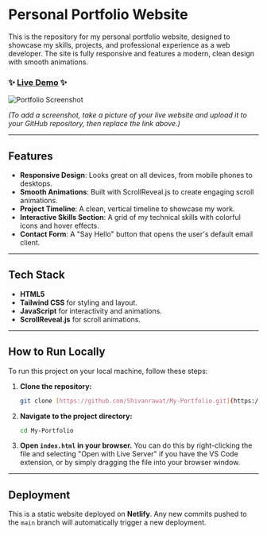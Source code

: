 # Personal Portfolio Website

This is the repository for my personal portfolio website, designed to showcase my skills, projects, and professional experience as a web developer. The site is fully responsive and features a modern, clean design with smooth animations.

### ✨ [**Live Demo**](https://shivan-rawat-portfolio.netlify.app/) ✨

![Portfolio Screenshot](https://placehold.co/800x400/0a192f/64ffda?text=Add+Your+Screenshot+Here)

*(To add a screenshot, take a picture of your live website and upload it to your GitHub repository, then replace the link above.)*

---

## Features

- **Responsive Design**: Looks great on all devices, from mobile phones to desktops.
- **Smooth Animations**: Built with ScrollReveal.js to create engaging scroll animations.
- **Project Timeline**: A clean, vertical timeline to showcase my work.
- **Interactive Skills Section**: A grid of my technical skills with colorful icons and hover effects.
- **Contact Form**: A "Say Hello" button that opens the user's default email client.

---

## Tech Stack

- **HTML5**
- **Tailwind CSS** for styling and layout.
- **JavaScript** for interactivity and animations.
- **ScrollReveal.js** for scroll animations.

---

## How to Run Locally

To run this project on your local machine, follow these steps:

1.  **Clone the repository:**
    ```bash
    git clone [https://github.com/Shivanrawat/My-Portfolio.git](https://github.com/Shivanrawat/My-Portfolio.git)
    ```
2.  **Navigate to the project directory:**
    ```bash
    cd My-Portfolio
    ```
3.  **Open `index.html` in your browser.**
    You can do this by right-clicking the file and selecting "Open with Live Server" if you have the VS Code extension, or by simply dragging the file into your browser window.

---

## Deployment

This is a static website deployed on **Netlify**. Any new commits pushed to the `main` branch will automatically trigger a new deployment.
